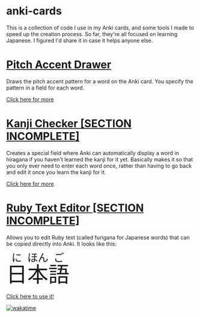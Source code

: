 # anki-cards

This is a collection of code I use in my Anki cards, and some tools I made to speed up the creation process. So far,
they're all focused on learning Japanese. I figured I'd share it in case it helps anyone else.

# [Pitch Accent Drawer][0] #

Draws the pitch accent pattern for a word on the Anki card. You specify the pattern in a field for each word.

[Click here for more][0]

# [Kanji Checker [SECTION INCOMPLETE]][2] #

Creates a special field where Anki can automatically display a word in hiragana if you haven't learned the kanji for it
yet. Basically makes it so that you only ever need to enter each word once, rather than having to go back and edit it
once you learn the kanji for it.

[Click here for more][2]

# [Ruby Text Editor [SECTION INCOMPLETE]][3] #

Allows you to edit Ruby text (called furigana for Japanese words) that can be copied directly into Anki. It looks like
this:

<span style="font-size:4em;">
    <ruby>日<rp>(</rp><rt>に</rt><rp>)</rp>本<rp>(</rp><rt>ほん</rt><rp>)</rp>語<rp>(</rp><rt>ご</rt><rp>)</rp></ruby>
</span>

[Click here to use it!][3]

[![wakatime](https://wakatime.com/badge/github/cjbell630/anki-cards.svg)](https://wakatime.com/badge/github/cjbell630/anki-cards)

[0]: cards/pitch-accent-visualizer

[2]: cards/kanji-checker

[3]: https://cjbell630.github.io/anki-cards/tools/ruby-editor
